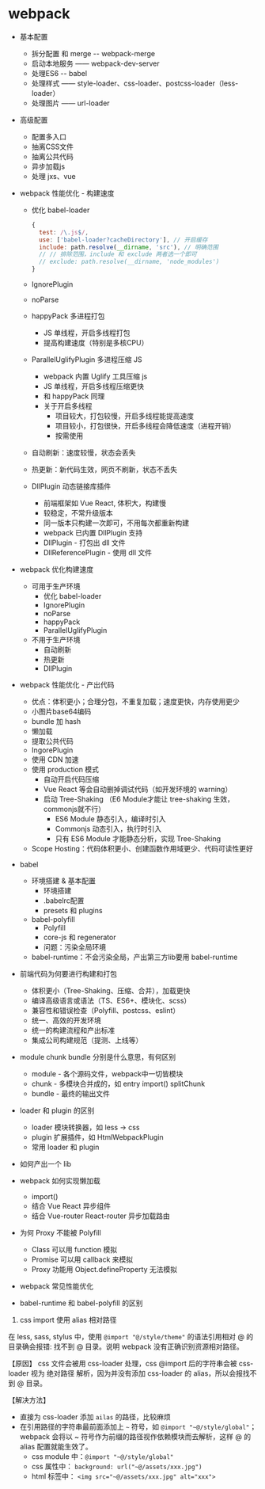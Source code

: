 # webpack

+ 基本配置
  + 拆分配置 和 merge -- webpack-merge
  + 启动本地服务 —— webpack-dev-server
  + 处理ES6 -- babel
  + 处理样式 —— style-loader、css-loader、postcss-loader（less-loader）
  + 处理图片 —— url-loader
+ 高级配置
  + 配置多入口
  + 抽离CSS文件
  + 抽离公共代码
  + 异步加载js
  + 处理 jxs、vue
+ webpack 性能优化 - 构建速度
  + 优化 babel-loader

    ``` javascript
    {
      test: /\.js$/,
      use: ['babel-loader?cacheDirectory'], // 开启缓存
      include: path.resolve(__dirname, 'src'), // 明确范围
      // // 排除范围，include 和 exclude 两者选一个即可
      // exclude: path.resolve(__dirname, 'node_modules')
    }
    ```

  + IgnorePlugin
  + noParse
  + happyPack 多进程打包
    + JS 单线程，开启多线程打包
    + 提高构建速度（特别是多核CPU）
  + ParallelUglifyPlugin 多进程压缩 JS
    + webpack 内置 Uglify 工具压缩 js
    + JS 单线程，开启多线程压缩更快
    + 和 happyPack 同理
    + 关于开启多线程
      + 项目较大，打包较慢，开启多线程能提高速度
      + 项目较小，打包很快，开启多线程会降低速度（进程开销）
      + 按需使用
  + 自动刷新：速度较慢，状态会丢失
  + 热更新：新代码生效，网页不刷新，状态不丢失
  + DllPlugin 动态链接库插件
    + 前端框架如 Vue React, 体积大，构建慢
    + 较稳定，不常升级版本
    + 同一版本只构建一次即可，不用每次都重新构建
    + webpack 已内置 DllPlugin 支持
    + DllPlugin - 打包出 dll 文件
    + DllReferencePlugin - 使用 dll 文件
+ webpack 优化构建速度
  + 可用于生产环境
    + 优化 babel-loader
    + IgnorePlugin
    + noParse
    + happyPack
    + ParallelUglifyPlugin
  + 不用于生产环境
    + 自动刷新
    + 热更新
    + DllPlugin
+ webpack 性能优化 - 产出代码
  + 优点：体积更小；合理分包，不重复加载；速度更快，内存使用更少
  + 小图片base64编码
  + bundle 加 hash
  + 懒加载
  + 提取公共代码
  + IngorePlugin
  + 使用 CDN 加速
  + 使用 production 模式
    + 自动开启代码压缩
    + Vue React 等会自动删掉调试代码（如开发环境的 warning）
    + 启动 Tree-Shaking （E6 Module才能让 tree-shaking 生效，commonjs就不行）
      + ES6 Module 静态引入，编译时引入
      + Commonjs 动态引入，执行时引入
      + 只有 ES6 Module 才能静态分析，实现 Tree-Shaking
  + Scope Hosting：代码体积更小、创建函数作用域更少、代码可读性更好
+ babel
  + 环境搭建 & 基本配置
    + 环境搭建
    + .babelrc配置
    + presets 和 plugins
  + babel-polyfill
    + Polyfill
    + core-js 和 regenerator
    + 问题：污染全局环境
  + babel-runtime：不会污染全局，产出第三方lib要用 babel-runtime

+ 前端代码为何要进行构建和打包
  + 体积更小（Tree-Shaking、压缩、合并），加载更快
  + 编译高级语言或语法（TS、ES6+、模块化、scss）
  + 兼容性和错误检查（Polyfill、postcss、eslint）
  + 统一、高效的开发环境
  + 统一的构建流程和产出标准
  + 集成公司构建规范（提测、上线等）
+ module chunk bundle 分别是什么意思，有何区别
  + module - 各个源码文件，webpack中一切皆模块
  + chunk - 多模块合并成的，如 entry import() splitChunk
  + bundle - 最终的输出文件
+ loader 和 plugin 的区别
  + loader 模块转换器，如 less -> css
  + plugin 扩展插件，如 HtmlWebpackPlugin
  + 常用 loader 和 plugin
+ 如何产出一个 lib
+ webpack 如何实现懒加载
  + import()
  + 结合 Vue React 异步组件
  + 结合 Vue-router React-router 异步加载路由
+ 为何 Proxy 不能被 Polyfill
  + Class 可以用 function 模拟
  + Promise 可以用 callback 来模拟
  + Proxy 功能用 Object.defineProperty 无法模拟
+ webpack 常见性能优化
+ babel-runtime 和 babel-polyfill 的区别

1. css import 使用 alias 相对路径

在 less, sass, stylus 中，使用 `@import "@/style/theme"` 的语法引用相对 @ 的目录确会报错: 找不到 @ 目录。说明 webpack 没有正确识别资源相对路径。

【原因】
css 文件会被用 css-loader 处理，css @import 后的字符串会被 css-loader 视为 绝对路径 解析，因为并没有添加 css-loader 的 alias，所以会报找不到 @ 目录。

【解决方法】

+ 直接为 css-loader 添加 `ailas` 的路径，比较麻烦
+ 在引用路径的字符串最前面添加上 `~` 符号，如 `@import "~@/style/global"`；webpack 会将以 ~ 符号作为前缀的路径视作依赖模块而去解析，这样 @ 的 alias 配置就能生效了。
  + css module 中：`@import "~@/style/global"`
  + css 属性中： `background: url("~@/assets/xxx.jpg")`
  + html 标签中： `<img src="~@/assets/xxx.jpg" alt="xxx">`
